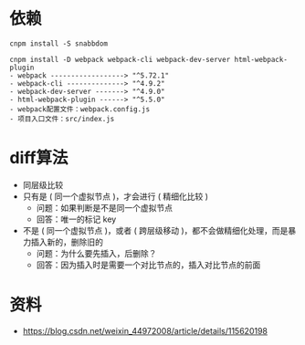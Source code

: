# 依赖
```
cnpm install -S snabbdom

cnpm install -D webpack webpack-cli webpack-dev-server html-webpack-plugin
- webpack ------------------> "^5.72.1"
- webpack-cli --------------> "^4.9.2"
- webpack-dev-server -------> "^4.9.0"
- html-webpack-plugin ------> "^5.5.0"
- webpack配置文件：webpack.config.js
- 项目入口文件：src/index.js
```


# diff算法
- 同层级比较
- 只有是 ( 同一个虚拟节点 )，才会进行 ( 精细化比较 )
  - 问题：如果判断是不是同一个虚拟节点
  - 回答：唯一的标记 key
- 不是 ( 同一个虚拟节点 )，或者 ( 跨层级移动 )，都不会做精细化处理，而是暴力插入新的，删除旧的
  - 问题：为什么要先插入，后删除？
  - 回答：因为插入时是需要一个对比节点的，插入对比节点的前面


# 资料

- https://blog.csdn.net/weixin_44972008/article/details/115620198

